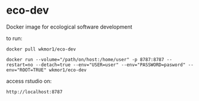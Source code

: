 # eco-dev
Docker image for ecological software development

to run:

`docker pull wkmor1/eco-dev`

`docker run --volume="/path/on/host:/home/user" -p 8787:8787 --restart=no --detach=true --env="USER=user" --env="PASSWORD=pasword" --env="ROOT=TRUE" wkmor1/eco-dev`

access rstudio on:

`http://localhost:8787`

